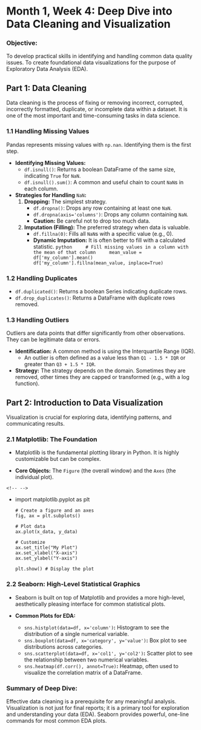 # Month 1, Week 4: Deep Dive into Data Cleaning and Visualization

### **Objective:**

To develop practical skills in identifying and handling common data
quality issues. To create foundational data visualizations for the
purpose of Exploratory Data Analysis (EDA).

## Part 1: Data Cleaning

Data cleaning is the process of fixing or removing incorrect, corrupted,
incorrectly formatted, duplicate, or incomplete data within a dataset.
It is one of the most important and time-consuming tasks in data
science.

### **1.1 Handling Missing Values**

Pandas represents missing values with `np.nan`. Identifying them is the
first step.

-   **Identifying Missing Values:**
    -   `df.isnull()`: Returns a boolean DataFrame of the same size,
        indicating `True` for `NaN`.
    -   `df.isnull().sum()`: A common and useful chain to count `NaN`s
        in each column.
-   **Strategies for Handling** `NaN`**:**
    1.  **Dropping:** The simplest strategy.
        -   `df.dropna()`: Drops any row containing at least one `NaN`.
        -   `df.dropna(axis='columns')`: Drops any column containing
            `NaN`.
        -   **Caution:** Be careful not to drop too much data.
    2.  **Imputation (Filling):** The preferred strategy when data is
        valuable.
        -   `df.fillna(0)`: Fills all `NaN`s with a specific value
            (e.g., 0).
        -   **Dynamic Imputation:** It is often better to fill with a
            calculated statistic.
            `python     # Fill missing values in a column with the mean of that column     mean_value = df['my_column'].mean()     df['my_column'].fillna(mean_value, inplace=True)`

### **1.2 Handling Duplicates**

-   `df.duplicated()`: Returns a boolean Series indicating duplicate
    rows.
-   `df.drop_duplicates()`: Returns a DataFrame with duplicate rows
    removed.

### **1.3 Handling Outliers**

Outliers are data points that differ significantly from other
observations. They can be legitimate data or errors.

-   **Identification:** A common method is using the Interquartile Range
    (IQR).
    -   An outlier is often defined as a value less than
        `Q1 - 1.5 * IQR` or greater than `Q3 + 1.5 * IQR`.
-   **Strategy:** The strategy depends on the domain. Sometimes they are
    removed, other times they are capped or transformed (e.g., with a
    log function).

## Part 2: Introduction to Data Visualization

Visualization is crucial for exploring data, identifying patterns, and
communicating results.

### **2.1 Matplotlib: The Foundation**

-   Matplotlib is the fundamental plotting library in Python. It is
    highly customizable but can be complex.

-   **Core Objects:** The `Figure` (the overall window) and the `Axes`
    (the individual plot).

```{=html}
<!-- -->
```
-   import matplotlib.pyplot as plt

        # Create a figure and an axes
        fig, ax = plt.subplots()

        # Plot data
        ax.plot(x_data, y_data)

        # Customize
        ax.set_title("My Plot")
        ax.set_xlabel("X-axis")
        ax.set_ylabel("Y-axis")

        plt.show() # Display the plot

### **2.2 Seaborn: High-Level Statistical Graphics**

-   Seaborn is built on top of Matplotlib and provides a more
    high-level, aesthetically pleasing interface for common statistical
    plots.

-   **Common Plots for EDA:**

    -   `sns.histplot(data=df, x='column')`**:** Histogram to see the
        distribution of a single numerical variable.
    -   `sns.boxplot(data=df, x='category', y='value')`**:** Box plot to
        see distributions across categories.
    -   `sns.scatterplot(data=df, x='col1', y='col2')`**:** Scatter plot
        to see the relationship between two numerical variables.
    -   `sns.heatmap(df.corr(), annot=True)`**:** Heatmap, often used to
        visualize the correlation matrix of a DataFrame.

### **Summary of Deep Dive:**

Effective data cleaning is a prerequisite for any meaningful analysis.
Visualization is not just for final reports; it is a primary tool for
exploration and understanding your data (EDA). Seaborn provides
powerful, one-line commands for most common EDA plots.

